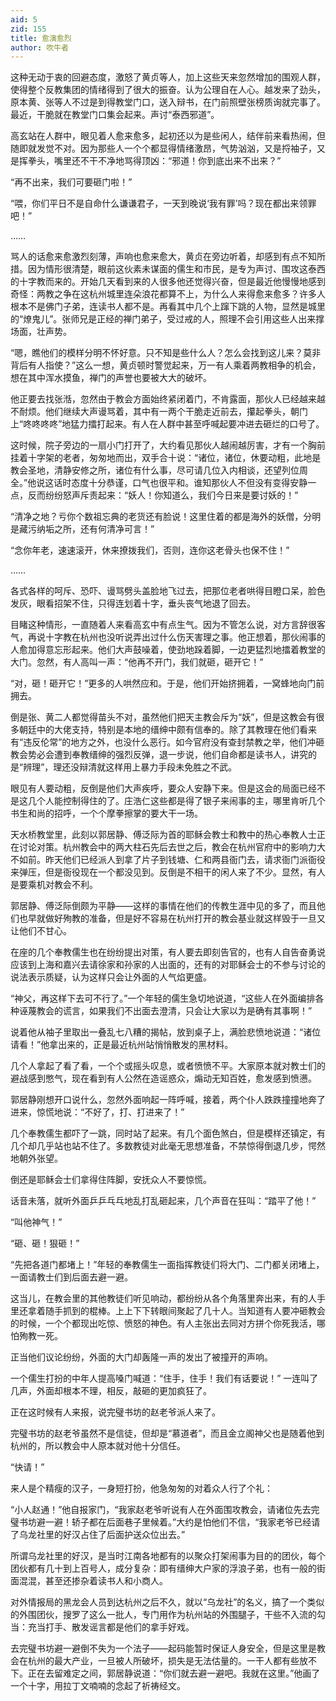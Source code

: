 ```yaml
---
aid: 5
zid: 155
title: 愈演愈烈
author: 吹牛者
---
```


这种无动于衷的回避态度，激怒了黄贞等人，加上这些天来忽然增加的围观人群，使得整个反教集团的情绪得到了很大的振奋。认为公理自在人心。越发来了劲头，原本黄、张等人不过是到得教堂门口，送入辩书，在门前照壁张榜质询就完事了。最近，干脆就在教堂门口集会起来。声讨“泰西邪道”。

高玄站在人群中，眼见着人愈来愈多，起初还以为是些闲人，结伴前来看热闹，但随即就发觉不对。因为那些人一个个都显得情绪激昂，气势汹汹，又是捋袖子，又是挥拳头，嘴里还不干不净地骂得顶凶：“邪道！你到底出来不出来？”

“再不出来，我们可要砸门啦！”

“喂，你们平日不是自命什么谦谦君子，一天到晚说‘我有罪’吗？现在都出来领罪吧！”

……

骂人的话愈来愈激烈刻薄，声响也愈来愈大，黄贞在旁边听着，却感到有点不知所措。因为情形很清楚，眼前这伙素未谋面的儒生和市民，是专为声讨、围攻这泰西的十字教而来的。开始几天看到来的人很多他还觉得兴奋，但是最近他慢慢地感到奇怪：两教之争在这杭州城里连朵浪花都算不上，为什么人来得愈来愈多？许多人根本不是佛门子弟，连读书人都不是。再看其中几个上蹿下跳的人物，显然是城里的“燎鬼儿”。张师兄是正经的禅门弟子，受过戒的人，照理不会引用这些人出来撑场面，壮声势。

“嗯，瞧他们的模样分明不怀好意。只不知是些什么人？怎么会找到这儿来？莫非背后有人指使？”这么一想，黄贞顿时警觉起来，万一有人乘着两教相争的机会，想在其中浑水摸鱼，禅门的声誉也要被大大的破坏。

他正要去找张湉，忽然由于教会方面始终紧闭着门，不肯露面，那伙人已经越来越不耐烦。他们继续大声谩骂着，其中有一两个干脆走近前去，攥起拳头，朝门上“咚咚咚咚”地猛力擂打起来。有人在人群中甚至呼喊起要冲进去砸烂的口号了。

这时候，院子旁边的一扇小门打开了，大约看见那伙人越闹越厉害，才有一个胸前挂着十字架的老者，匆匆地而出，双手合十说：“诸位，诸位，休要动粗，此地是教会圣地，清静安修之所，诸位有什么事，尽可请几位入内相谈，还望列位周全。”他说这话时态度十分恭谨，口气也很平和。谁知那伙人不但没有变得安静一点，反而纷纷怒声斥责起来：“妖人！你知道么，我们今日来是要讨妖的！”

“清净之地？亏你个数祖忘典的老货还有脸说！这里住着的都是海外的妖僧，分明是藏污纳垢之所，还有何清净可言！”

“念你年老，速速滚开，休来撩拨我们，否则，连你这老骨头也保不住！”

……

各式各样的呵斥、恐吓、谩骂劈头盖脸地飞过去，把那位老者哄得目瞪口呆，脸色发灰，眼看招架不住，只得连划着十字，垂头丧气地退了回去。

目睹这种情形，一直随着人来看高玄中有点生气。因为不管怎么说，对方言辞很客气，再说十字教在杭州也没听说弄出过什么伤天害理之事。他正想着，那伙闹事的人愈加得意忘形起来。他们大声鼓噪着，使劲地跺着脚，一边更猛烈地擂着教堂的大门。忽然，有人高叫一声：“他再不开门，我们就砸，砸开它！”

“对，砸！砸开它！”更多的人哄然应和。于是，他们开始挤拥着，一窝蜂地向门前拥去。

倒是张、黄二人都觉得苗头不对，虽然他们把天主教会斥为“妖”，但是这教会有很多朝廷中的大佬支持，特别是本地的缙绅中颇有信奉的。除了其教理在他们看来有“违反伦常”的地方之外，也没什么恶行。如今官府没有查封禁教之举，他们冲砸教会势必会遭到奉教缙绅的强烈反弹，退一步说，他们自命都是读书人，讲究的是“辨理”，理还没辩清就这样用上暴力手段未免胜之不武。

眼见有人要动粗，反倒是他们大声疾呼，要众人安静下来。但是这会的局面已经不是这几个人能控制得住的了。庄浩仁这些都是得了银子来闹事的主，哪里肯听几个书生和尚的招呼，一个个摩拳擦掌的要大干一场。

天水桥教堂里，此刻以郭居静、傅泛际为首的耶稣会教士和教中的热心奉教人士正在讨论对策。杭州教会中的两大柱石先后去世之后，教会在杭州官府中的影响力大不如前。昨天他们已经派人到拿了片子到钱塘、仁和两县衙门去，请求衙门派衙役来弹压，但是衙役现在一个都没见到。反倒是不相干的闲人来了不少。显然，有人是要乘机对教会不利。

郭居静、傅泛际倒颇为平静——这样的事情在他们的传教生涯中见的多了，而且他们也早就做好殉教的准备，但是好不容易在杭州打开的教会基业就这样毁于一旦又让他们不甘心。

在座的几个奉教儒生也在纷纷提出对策，有人要去即刻告官的，也有人自告奋勇说应该到上海和嘉兴去请徐家和孙家的人出面的，还有的对耶稣会士的不参与讨论的说法表示质疑，认为这样只会让外面的人气焰更盛。

“神父，再这样下去可不行了。”一个年轻的儒生急切地说道，“这些人在外面编排各种诬蔑教会的谎言，如果我们不出面去澄清，只会让大家以为是确有其事啊！”

说着他从袖子里取出一叠乱七八糟的揭帖，放到桌子上，满脸悲愤地说道：“诸位请看！”他拿出来的，正是最近杭州站悄悄散发的黑材料。

几个人拿起了看了看，一个个或摇头叹息，或者愤愤不平。大家原本就对教士们的避战感到憋气，现在看到有人公然在造谣惑众，煽动无知百姓，愈发感到愤懑。

郭居静刚想开口说什么，忽然外面响起一阵呼喊，接着，两个仆人跌跌撞撞地奔了进来，惊慌地说：“不好了，打、打进来了！”

几个奉教儒生都吓了一跳，同时站了起来。有几个面色煞白，但是模样还镇定，有几个却几乎站也站不住了。多数教徒对此毫无思想准备，不禁惊得倒退几步，愕然地朝外张望。

倒还是耶稣会士们拿得住阵脚，安抚众人不要惊慌。

话音未落，就听外面乒乒乓乓地乱打乱砸起来，几个声音在狂叫：“踏平了他！”

“叫他神气！”

“砸、砸！狠砸！”

“先把各道门都堵上！”年轻的奉教儒生一面指挥教徒们将大门、二门都关闭堵上，一面请教士们到后面去避一避。

这当儿，在教会里的其他教徒们听见响动，都纷纷从各个角落里奔出来，有的人手里还拿着随手抓到的棍棒。上上下下转眼间聚起了几十人。当知道有人要冲砸教会的时候，一个个都现出吃惊、愤怒的神色。有人主张出去同对方拼个你死我活，哪怕殉教一死。

正当他们议论纷纷，外面的大门却轰隆一声的发出了被撞开的声响。

一个儒生打扮的中年人提高嗓门喊道：“住手，住手！我们有话要说！” 一连叫了几声，外面却根本不理，相反，敲砸的更加疯狂了。

正在这时候有人来报，说完璧书坊的赵老爷派人来了。

完璧书坊的赵老爷虽然不是信徒，但却是“慕道者”，而且金立阁神父也是随着他到杭州的，所以教会中人原本就对他十分信任。

“快请！”

来人是个精瘦的汉子，一身短打扮，他急匆匆的对着众人行了个礼：

“小人赵通！”他自报家门，“我家赵老爷听说有人在外面围攻教会，请诸位先去完璧书坊避一避！轿子都在后面巷子里候着。”大约是怕他们不信，“我家老爷已经请了乌龙社里的好汉占住了后面护送众位出去。”

所谓乌龙社里的好汉，是当时江南各地都有的以聚众打架闹事为目的的团伙，每个团伙都有几十到上百号人，成分复杂：即有缙绅大户家的浮浪子弟，也有一般的街面混混，甚至还掺杂着读书人和小商人。

对外情报局的黑龙会人员到达杭州之后不久，就以“乌龙社”的名义，搞了一个类似的外围团伙，搜罗了这么一批人，专门用作为杭州站的外围腿子，干些不入流的勾当：充当打手、散发谣言都是他们的拿手好戏。

去完璧书坊避一避倒不失为一个法子——起码能暂时保证人身安全，但是这里是教会在杭州的最大产业，一旦被人所破坏，损失是无法估量的。一干人都有些放不下。正在去留难定之间，郭居静说道：“你们就去避一避吧。我就在这里。”他画了一个十字，用拉丁文喃喃的念起了祈祷经文。
